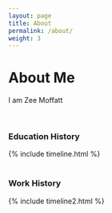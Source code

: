```yaml
---
layout: page
title: About
permalink: /about/
weight: 3
---
```


# **About Me**

I am Zee Moffatt

<br>
<h3><b>Education History</b></h3>
<div class="row">
{% include timeline.html %}
</div>
<br>
<h3><b>Work History</b></h3>
<div class="row">
{% include timeline2.html %}
</div>